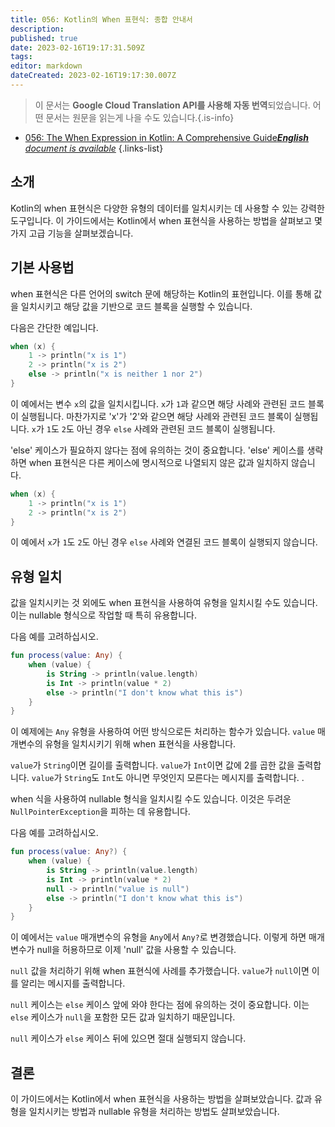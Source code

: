 ```yaml
---
title: 056: Kotlin의 When 표현식: 종합 안내서
description: 
published: true
date: 2023-02-16T19:17:31.509Z
tags: 
editor: markdown
dateCreated: 2023-02-16T19:17:30.007Z
---
```


> 이 문서는 **Google Cloud Translation API를 사용해 자동 번역**되었습니다.
어떤 문서는 원문을 읽는게 나을 수도 있습니다.{.is-info}



- [056: The When Expression in Kotlin: A Comprehensive Guide***English** document is available*](/en/Knowledge-base/Kotlin/Learning/056-the-when-expression-in-kotlin-a-comprehensive-guide)
{.links-list}


## 소개

Kotlin의 when 표현식은 다양한 유형의 데이터를 일치시키는 데 사용할 수 있는 강력한 도구입니다. 이 가이드에서는 Kotlin에서 when 표현식을 사용하는 방법을 살펴보고 몇 가지 고급 기능을 살펴보겠습니다.

## 기본 사용법

when 표현식은 다른 언어의 switch 문에 해당하는 Kotlin의 표현입니다. 이를 통해 값을 일치시키고 해당 값을 기반으로 코드 블록을 실행할 수 있습니다.

다음은 간단한 예입니다.

```kotlin
when (x) {
    1 -> println("x is 1")
    2 -> println("x is 2")
    else -> println("x is neither 1 nor 2")
}
```

이 예에서는 변수 `x`의 값을 일치시킵니다. `x`가 `1`과 같으면 해당 사례와 관련된 코드 블록이 실행됩니다. 마찬가지로 'x'가 '2'와 같으면 해당 사례와 관련된 코드 블록이 실행됩니다. `x`가 `1`도 `2`도 아닌 경우 `else` 사례와 관련된 코드 블록이 실행됩니다.

'else' 케이스가 필요하지 않다는 점에 유의하는 것이 중요합니다. 'else' 케이스를 생략하면 when 표현식은 다른 케이스에 명시적으로 나열되지 않은 값과 일치하지 않습니다.

```kotlin
when (x) {
    1 -> println("x is 1")
    2 -> println("x is 2")
}
```

이 예에서 `x`가 `1`도 `2`도 아닌 경우 `else` 사례와 연결된 코드 블록이 실행되지 않습니다.

## 유형 일치

값을 일치시키는 것 외에도 when 표현식을 사용하여 유형을 일치시킬 수도 있습니다. 이는 nullable 형식으로 작업할 때 특히 유용합니다.

다음 예를 고려하십시오.

```kotlin
fun process(value: Any) {
    when (value) {
        is String -> println(value.length)
        is Int -> println(value * 2)
        else -> println("I don't know what this is")
    }
}
```

이 예제에는 `Any` 유형을 사용하여 어떤 방식으로든 처리하는 함수가 있습니다. `value` 매개변수의 유형을 일치시키기 위해 when 표현식을 사용합니다.

`value`가 `String`이면 길이를 출력합니다. `value`가 `Int`이면 값에 2를 곱한 값을 출력합니다. `value`가 `String`도 `Int`도 아니면 무엇인지 모른다는 메시지를 출력합니다. .

when 식을 사용하여 nullable 형식을 일치시킬 수도 있습니다. 이것은 두려운 `NullPointerException`을 피하는 데 유용합니다.

다음 예를 고려하십시오.

```kotlin
fun process(value: Any?) {
    when (value) {
        is String -> println(value.length)
        is Int -> println(value * 2)
        null -> println("value is null")
        else -> println("I don't know what this is")
    }
}
```

이 예에서는 `value` 매개변수의 유형을 `Any`에서 `Any?`로 변경했습니다. 이렇게 하면 매개변수가 null을 허용하므로 이제 'null' 값을 사용할 수 있습니다.

`null` 값을 처리하기 위해 when 표현식에 사례를 추가했습니다. `value`가 `null`이면 이를 알리는 메시지를 출력합니다.

`null` 케이스는 `else` 케이스 앞에 와야 한다는 점에 유의하는 것이 중요합니다. 이는 `else` 케이스가 `null`을 포함한 모든 값과 일치하기 때문입니다.

`null` 케이스가 `else` 케이스 뒤에 있으면 절대 실행되지 않습니다.

## 결론

이 가이드에서는 Kotlin에서 when 표현식을 사용하는 방법을 살펴보았습니다. 값과 유형을 일치시키는 방법과 nullable 유형을 처리하는 방법도 살펴보았습니다.
